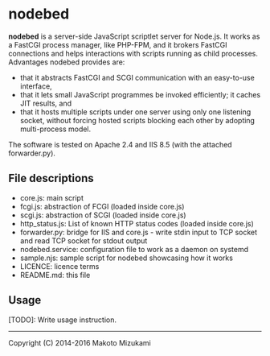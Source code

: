 nodebed
=======

**nodebed** is a server-side JavaScript scriptlet server for Node.js. It works as a FastCGI process manager, like PHP-FPM, and it brokers FastCGI connections and helps interactions with scripts running as child processes. Advantages nodebed provides are:

* that it abstracts FastCGI and SCGI communication with an easy-to-use interface,
* that it lets small JavaScript programmes be invoked efficiently; it caches JIT results, and
* that it hosts multiple scripts under one server using only one listening socket, without forcing hosted scripts blocking each other by adopting multi-process model.

The software is tested on Apache 2.4 and IIS 8.5 (with the attached forwarder.py).

File descriptions
-----------------

* core.js: main script
* fcgi.js: abstraction of FCGI (loaded inside core.js)
* scgi.js: abstraction of SCGI (loaded inside core.js)
* http_status.js: List of known HTTP status codes (loaded inside core.js)
* forwarder.py: bridge for IIS and core.js - write stdin input to TCP socket and read TCP socket for stdout output
* nodebed.service: configuration file to work as a daemon on systemd
* sample.njs: sample script for nodebed showcasing how it works
* LICENCE: licence terms
* README.md: this file

Usage
-----

[TODO]: Write usage instruction.

---
Copyright (C) 2014-2016 Makoto Mizukami
